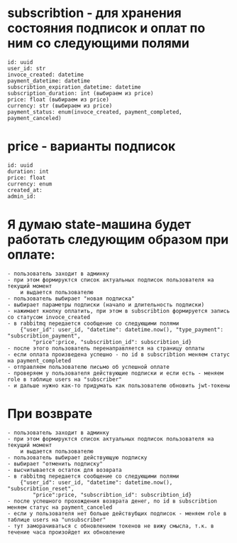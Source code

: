# subscribtion - для хранения состояния подписок и оплат по ним со следующими полями
    id: uuid
    user_id: str
    invoce_created: datetime
    payment_datetime: datetime
    subscribtion_expiration_datetime: datetime
    subscription_duration: int (выбираем из price)
    price: float (выбираем из price)
    currency: str (выбираем из price)
    payment_status: enum(invoce_created, payment_completed, payment_canceled)

# price - варианты подписок
    id: uuid
    duration: int
    price: float
    currency: enum
    created_at:
    admin_id:
    
# Я думаю state-машина будет работать следующим образом при оплате:
    - пользователь заходит в админку
    - при этом формируктся список актуальных подписок пользователя на текущий момент 
        и выдается пользователю
    - пользователь выбирает "новая подписка"
    - выбирает параметры подписки (начало и длительность подписки)
    - нажимает кнопку оплатить, при этом в subscribtion формируется запись со статусом invoce_created
    - в rabbitmq передается сообщение со следующими полями 
        {"user_id": user_id, "datetime": datetime.now(), "type_payment": "subscribtion_payment",
            "price":price, "subscribtion_id": subscribtion_id}
    - после этого пользователь перенаправляется на страницу оплаты
    - если оплата произведена успешно - по id в subscribtion меняем статус на payment_completed
    - отправляем пользователю письмо об успешной оплате
    - проверяем у пользователя действующие подписки и если есть - меняем role в таблице users на "subscriber"
    - и дальше нужно как-то придумать как пользователю обновить jwt-токены
   
# При возврате
    - пользователь заходит в админку
    - при этом формируктся список актуальных подписок пользователя на текущий момент 
        и выдается пользователю
    - пользователь выбирает действующую подписку
    - выбирает "отменить подписку"
    - высчитывается остаток для возврата
    - в rabbitmq передается сообщение со следующими полями 
        {"user_id": user_id, "datetime": datetime.now(), "subscribtion_reset",
            "price":price, "subscribtion_id": subscribtion_id}
    - после успешного прохождения возврата денег, по id в subscribtion меняем статус на payment_canceled
    - если у пользователя нет больше действубщих подписок - меняем role в таблице users на "unsubscriber"
    - тут заморачиваться с обновлением токенов не вижу смысла, т.к. в течение часа произойдет их обновление

